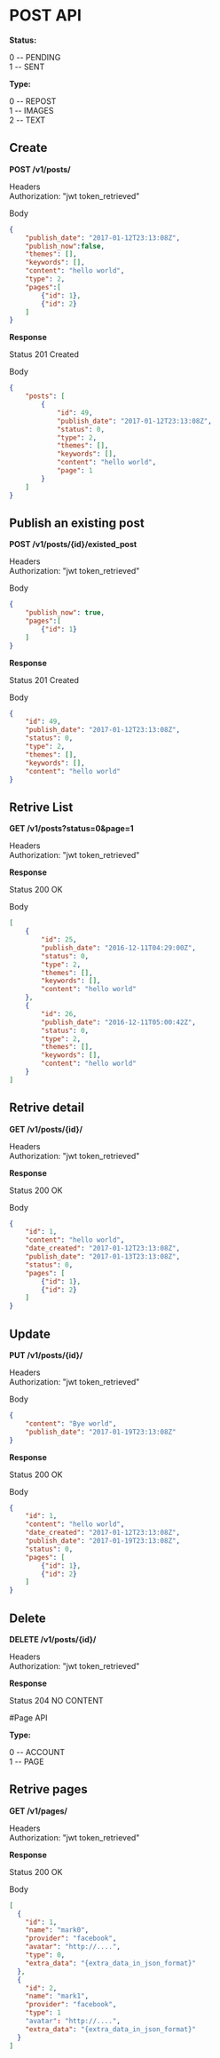 # POST API

**Status:**

0 -- PENDING  
1 -- SENT

**Type:**

0 -- REPOST  
1 -- IMAGES  
2 -- TEXT  

## Create
**POST /v1/posts/**  

Headers  
Authorization: "jwt token_retrieved"

Body
```json
{
	"publish_date": "2017-01-12T23:13:08Z",
    "publish_now":false,
    "themes": [],
    "keywords": [],
	"content": "hello world",
    "type": 2,
    "pages":[
        {"id": 1},
        {"id": 2}
    ]
}
```


**Response**

Status 201 Created

Body
```json
{
    "posts": [
        {
            "id": 49,
            "publish_date": "2017-01-12T23:13:08Z",
            "status": 0,
            "type": 2,
            "themes": [],
            "keywords": [],
            "content": "hello world",
            "page": 1
        }
    ]
}
```


## Publish an existing post
**POST /v1/posts/{id}/existed_post**  

Headers  
Authorization: "jwt token_retrieved"

Body
```json
{
    "publish_now": true,
    "pages":[
        {"id": 1}
    ]
}
```


**Response**

Status 201 Created

Body
```json
{
    "id": 49,
    "publish_date": "2017-01-12T23:13:08Z",
    "status": 0,
    "type": 2,
    "themes": [],
    "keywords": [],
    "content": "hello world"
}
```


## Retrive List
**GET /v1/posts?status=0&page=1**

Headers  
Authorization: "jwt token_retrieved"

**Response**

Status 200 OK

Body
```json
[
    {
        "id": 25,
        "publish_date": "2016-12-11T04:29:00Z",
        "status": 0,
        "type": 2,
        "themes": [],
        "keywords": [],
        "content": "hello world"
    },
    {
        "id": 26,
        "publish_date": "2016-12-11T05:00:42Z",
        "status": 0,
        "type": 2,
        "themes": [],
        "keywords": [],
        "content": "hello world"
    }
]
```


## Retrive detail
**GET /v1/posts/{id}/**

Headers  
Authorization: "jwt token_retrieved"

**Response**

Status 200 OK

Body
```json
{
    "id": 1,
    "content": "hello world",
    "date_created": "2017-01-12T23:13:08Z",
    "publish_date": "2017-01-13T23:13:08Z",
    "status": 0,
    "pages": [
        {"id": 1},
        {"id": 2}
    ]
}
```


## Update

**PUT /v1/posts/{id}/**

Headers  
Authorization: "jwt token_retrieved"

Body
```json
{
    "content": "Bye world",
    "publish_date": "2017-01-19T23:13:08Z"
}
```
**Response**

Status 200 OK

Body
```json
{
    "id": 1,
    "content": "hello world",
    "date_created": "2017-01-12T23:13:08Z",
    "publish_date": "2017-01-19T23:13:08Z",
    "status": 0,
    "pages": [
        {"id": 1},
        {"id": 2}
    ]
}
```


## Delete
**DELETE /v1/posts/{id}/**

Headers  
Authorization: "jwt token_retrieved"

**Response**

Status 204 NO CONTENT



#Page API

**Type:**

0 -- ACCOUNT  
1 -- PAGE 

## Retrive pages
**GET /v1/pages/**

Headers  
Authorization: "jwt token_retrieved"

**Response**

Status 200 OK

Body
```json
[
  {
    "id": 1,
    "name": "mark0",
    "provider": "facebook",
    "avatar": "http://....",
    "type": 0,
    "extra_data": "{extra_data_in_json_format}"
  },
  {
    "id": 2,
    "name": "mark1",
    "provider": "facebook",
    "type": 1
    "avatar": "http://....",
    "extra_data": "{extra_data_in_json_format}"
  }
]
```
